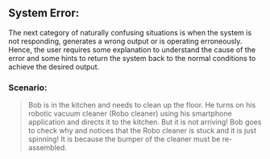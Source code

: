 ## System Error:
The next category of naturally confusing situations is when the system is not responding, generates a wrong output or is operating erroneously. Hence, the user requires some explanation to understand the cause of the error and some hints to return the system back to the normal conditions to achieve the desired output.

### Scenario:
> Bob is in the kitchen and needs to clean up the floor. He turns on his robotic vacuum cleaner (Robo cleaner) using his smartphone application and directs it to the kitchen. But it is not arriving! Bob goes to check why and notices that the Robo cleaner is stuck and it is just spinning! It is because the bumper of the cleaner must be re-assembled.
